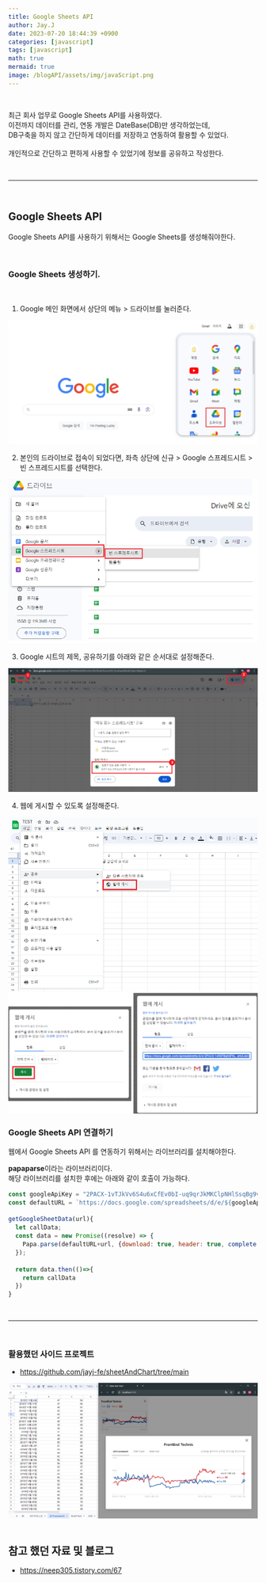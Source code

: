 ```yaml
---
title: Google Sheets API
author: Jay.J
date: 2023-07-20 18:44:39 +0900
categories: [javascript]
tags: [javascript]
math: true
mermaid: true
image: /blogAPI/assets/img/javaScript.png
---
```


<br>

최근 회사 업무로 Google Sheets API를 사용하였다.<br>
이전까지 데이터를 관리, 연동 개발은 DateBase(DB)만 생각하었는데,<br>
DB구축을 하지 않고 간단하게 데이터를 저장하고 연동하여 활용할 수 있었다.<br>
<br>
개인적으로 간단하고 편하게 사용할 수 있었기에 정보를 공유하고 작성한다.

<br>

<hr>
<br>

## Google Sheets API
Google Sheets API를 사용하기 위해서는 Google Sheets를 생성해줘야한다.<br>

<br>

### Google Sheets 생성하기.

<br>

1. Google 메인 화면에서 상단의 메뉴 > 드라이브를 눌러준다.

<img src="/assets/img/javascript/google_sheet_creat.png" alt="">

<br>

2. 본인의 드라이브로 접속이 되었다면, 좌측 상단에 신규 > Google 스프레드시트 > 빈 스프레드시트를 선택한다.

<img src="/assets/img/javascript/google_sheet_create_2.png" alt="">

<br>

3. Google 시트의 제목, 공유하기를 아래와 같은 순서대로 설정해준다.

<img src="/assets/img/javascript/google_sheet_create_3.png" alt="">

<br>

4. 웹에 게시할 수 있도록 설정해준다.

<img src="/assets/img/javascript/google_sheet_create_4.png" alt="">
<img src="/assets/img/javascript/google_sheet_create_5.png" alt="">

### Google Sheets API 연결하기
웹에서 Google Sheets API 를 연동하기 위해서는 라이브러리를 설치해야한다.

<b>papaparse</b>이라는 라이브러리이다.<br>
해당 라이브러리를 설치한 후에는 아래와 같이 호출이 가능하다.

```js
const googleApiKey = "2PACX-1vTJkVv6S4u6xCfEv0bI-uq9qrJkMKClpNHlSsqBg9vnQbrmY9kF-fh0RsLP0EMDcxPowVrJYpxTFiF0";
const defaultURL = `https://docs.google.com/spreadsheets/d/e/${googleApiKey}/pub?output=csv&gid=`;

getGoogleSheetData(url){
  let callData;
  const data = new Promise((resolve) => {
    Papa.parse(defaultURL+url, {download: true, header: true, complete (results, file) { resolve( callData = results.data )}});
  });
  
  return data.then(()=>{
    return callData
  })
}
```

<br>
<hr>
<br>

### 활용했던 사이드 프로젝트
- <a href="https://github.com/jayj-fe/sheetAndChart/tree/main" target="_blank">https://github.com/jayj-fe/sheetAndChart/tree/main</a>

<img src="/assets/img/javascript/google_sheet_create_6.png" alt="">

<br>
<br>

## 참고 했던 자료 및 블로그
- <a href="https://neep305.tistory.com/67" target="_blank">https://neep305.tistory.com/67</a>

